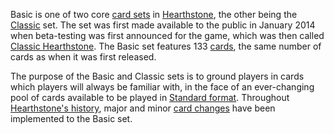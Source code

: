 Basic is one of two core [card sets](https://hearthstone.gamepedia.com/Card_set) in [Hearthstone](https://hearthstone.gamepedia.com/Hearthstone), the other being the [Classic](https://hearthstone.gamepedia.com/Classic) set. The set was first made available to the public in January 2014 when beta-testing was first announced for the game, which was then called [Classic Hearthstone](https://hearthstone.gamepedia.com/Classic_Hearthstone). The Basic set features 133 [cards](https://hearthstone.gamepedia.com/Card), the same number of cards as when it was first released.

The purpose of the Basic and Classic sets is to ground players in cards which players will always be familiar with, in the face of an ever-changing pool of cards available to be played in [Standard format](https://hearthstone.gamepedia.com/Standard_format). Throughout [Hearthstone's history](https://hearthstone.gamepedia.com/Hearthstone_timeline), major and minor [card changes](https://hearthstone.gamepedia.com/Card_changes) have been implemented to the Basic set. 